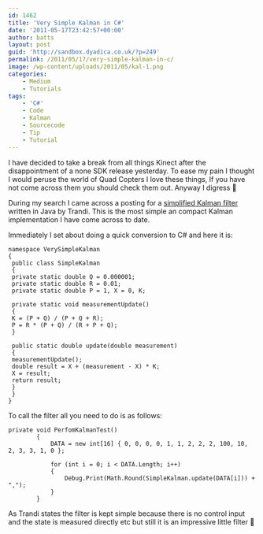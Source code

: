 ```yaml
---
id: 1462
title: 'Very Simple Kalman in C#'
date: '2011-05-17T23:42:57+00:00'
author: batts
layout: post
guid: 'http://sandbox.dyadica.co.uk/?p=249'
permalink: /2011/05/17/very-simple-kalman-in-c/
image: /wp-content/uploads/2011/05/kal-1.png
categories:
    - Medium
    - Tutorials
tags:
    - 'C#'
    - Code
    - Kalman
    - Sourcecode
    - Tip
    - Tutorial
---
```


I have decided to take a break from all things Kinect after the disappointment of a none SDK release yesterday. To ease my pain I thought I would peruse the world of Quad Copters I love these things, If you have not come across them you should check them out. Anyway I digress 🙂

During my search I came across a posting for a [simplified Kalman filter](http://trandi.wordpress.com/2011/05/16/kalman-filter-simplified-version/) written in Java by Trandi. This is the most simple an compact Kalman implementation I have come across to date.

Immediately I set about doing a quick conversion to C# and here it is:

```
namespace VerySimpleKalman
{
 public class SimpleKalman
 {
 private static double Q = 0.000001;
 private static double R = 0.01;
 private static double P = 1, X = 0, K;

 private static void measurementUpdate()
 {
 K = (P + Q) / (P + Q + R);
 P = R * (P + Q) / (R + P + Q);
 }

 public static double update(double measurement)
 {
 measurementUpdate();
 double result = X + (measurement - X) * K;
 X = result;
 return result;
 }
 }
}
```

To call the filter all you need to do is as follows:

```
private void PerfomKalmanTest()
        {
            DATA = new int[16] { 0, 0, 0, 0, 1, 1, 2, 2, 2, 100, 10, 2, 3, 3, 1, 0 };

            for (int i = 0; i < DATA.Length; i++)
            {
                Debug.Print(Math.Round(SimpleKalman.update(DATA[i])) + ",");
            }
        }
```

As Trandi states the filter is kept simple because there is no control input and the state is measured directly etc but still it is an impressive little filter 🙂